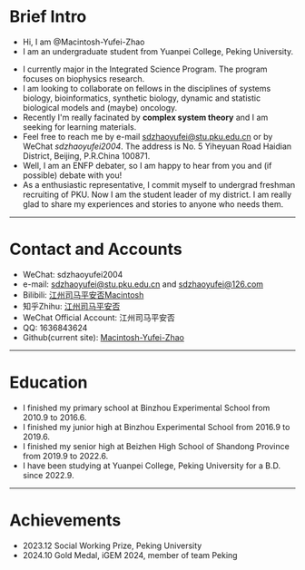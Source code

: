 # Brief Intro
- Hi, I am @Macintosh-Yufei-Zhao
- I am an undergraduate student from Yuanpei College, Peking University. 
<!--- 👀 I’m interested in ...--->
- I currently major in the Integrated Science Program. The program focuses on biophysics research.
- I am looking to collaborate on fellows in the disciplines of systems biology, bioinformatics, synthetic biology, dynamic and statistic biological models and (maybe) oncology.
- Recently I'm really facinated by **complex system theory** and I am seeking for learning materials.
- Feel free to reach me by e-mail [sdzhaoyufei@stu.pku.edu.cn](sdzhaoyufei@stu.pku.edu.cn) or by WeChat *sdzhaoyufei2004*. The address is No. 5 Yiheyuan Road Haidian District, Beijing, P.R.China 100871.
- Well, I am an ENFP debater, so I am happy to hear from you and (if possible) debate with you!
- As a enthusiastic representative, I commit myself to undergrad freshman recruiting of PKU. Now I am the student leader of my district. I am really glad to share my experiences and stories to anyone who needs them.
<!--- ⚡ Fun fact: ...--->
-----------
# Contact and Accounts
- WeChat: sdzhaoyufei2004
- e-mail: [sdzhaoyufei@stu.pku.edu.cn](sdzhaoyufei@stu.pku.edu.cn) and [sdzhaoyufei@126.com](sdzhaoyufei@126.com)
- Bilibili: [江州司马平安否Macintosh](https://space.bilibili.com/380035309)
- 知乎Zhihu: [江州司马平安否](https://www.zhihu.com/people/wo-men-du-shi-zhui-meng-ren-93-74)
- WeChat Official Account: 江州司马平安否
- QQ: 1636843624
- Github(current site): [Macintosh-Yufei-Zhao](https://github.com/Macintosh-Yufei-Zhao)
-----------
# Education
- I finished my primary school at Binzhou Experimental School from 2010.9 to 2016.6.
- I finished my junior high at Binzhou Experimental School from 2016.9 to 2019.6.
- I finished my senior high at Beizhen High School of Shandong Province from 2019.9 to 2022.6.
- I have been studying at Yuanpei College, Peking University for a B.D. since 2022.9.

-----------
# Achievements
- 2023.12 Social Working Prize, Peking University
- 2024.10 Gold Medal, iGEM 2024, member of team Peking
<!---
Macintosh-Yufei-Zhao/Macintosh-Yufei-Zhao is a ✨ special ✨ repository because its `README.md` (this file) appears on your GitHub profile.
You can click the Preview link to take a look at your changes.
--->
